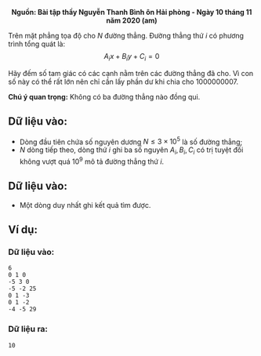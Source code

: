 **<center>Nguồn: Bài tập thầy Nguyễn Thanh Bình ôn Hải phòng - Ngày 10 tháng 11 năm 2020 (am)</center>**

Trên mặt phẳng tọa độ cho $N$ đường thẳng. Đường thẳng thứ $i$ có phương trình tổng quát là:
$${A_i}x + {B_i}y + {C_i} = 0$$

Hãy đếm số tam giác có các cạnh nằm trên các đường thẳng đã cho. Vì con số này có thể rất lớn nên chỉ cần lấy phần dư khi chia cho $1000000007$.

**Chú ý quan trọng:** Không có ba đường thẳng nào đồng qui.

## Dữ liệu vào:
- Dòng đầu tiên chứa số nguyên dương $N≤3\times 10^5$ là số đường thẳng;
- $N$ dòng tiếp theo, dòng thứ $i$ ghi ba số nguyên $A_i, B_i, C_i$ có trị tuyệt đối không vượt quá $10^9$ mô tả đường thẳng thứ $i$.

## Dữ liệu vào:
- Một dòng duy nhất ghi kết quả tìm được.

## Ví dụ:
### Dữ liệu vào:
```
6
0 1 0
-5 3 0
-5 -2 25
0 1 -3
0 1 -2
-4 -5 29
```

### Dữ liệu ra:
```
10
```
